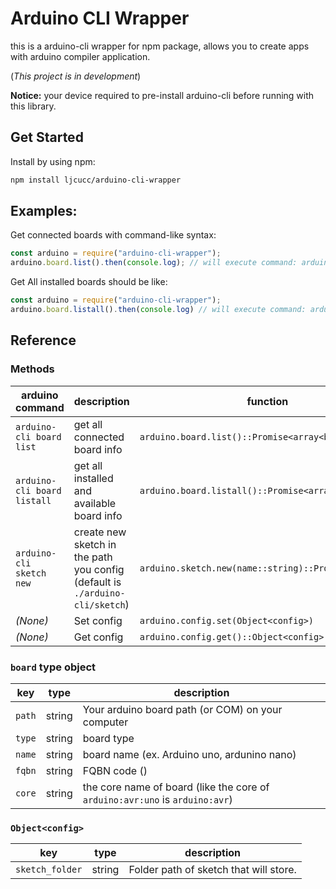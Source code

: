 # Arduino CLI Wrapper
this is a arduino-cli wrapper for npm package, allows you to create apps with arduino compiler application.

(*This project is in development*)

**Notice:** your device required to pre-install arduino-cli before running with this library.

## Get Started
Install by using npm:
```bash
npm install ljcucc/arduino-cli-wrapper
```

## Examples:
Get connected boards with command-like syntax:
```js
const arduino = require("arduino-cli-wrapper");
arduino.board.list().then(console.log); // will execute command: arduino-cli board list
```

Get All installed boards should be like:
```js
const arduino = require("arduino-cli-wrapper");
arduino.board.listall().then(console.log) // will execute command: arduino-cli board listall
```
## Reference
### Methods
| arduino command | description  | function |
|---|---|---|
| `arduino-cli board list` | get all connected board info | `arduino.board.list()::Promise<array<board>>` |
| `arduino-cli board listall` | get all installed and available board info | `arduino.board.listall()::Promise<array<board>>` |
| `arduino-cli sketch new` | create new sketch in the path you config (default is `./arduino-cli/sketch`) | `arduino.sketch.new(name::string)::Promise<boolean>` | 
| *(None)*  | Set config | `arduino.config.set(Object<config>)` |
| *(None)* | Get config | `arduino.config.get()::Object<config>` |

### `board` type object
| key | type | description |
|---|---|---|
| `path` | string | Your arduino board path (or COM) on your computer |
| `type` | string | board type |
| `name` | string | board name (ex. Arduino uno, ardunino nano) |
| `fqbn` | string | FQBN code ()|
| `core` | string | the core name of board (like the core of `arduino:avr:uno` is `arduino:avr`) |

### `Object<config>`
| key | type | description |
| --- | ----- | ------------|
| `sketch_folder` | string | Folder path of sketch that will store. |

